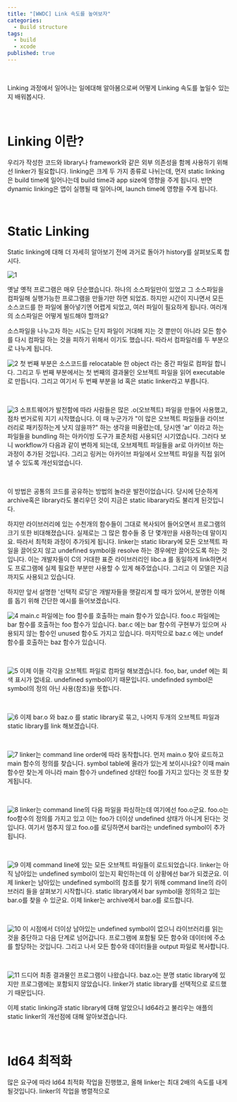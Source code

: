 ```yaml
---
title: "[WWDC] Link 속도를 높여보자"
categories:
  - Build structure
tags:
  - build
  - xcode
published: true
---
```


<br/>

Linking 과정에서 일어나는 일에대해 알아봄으로써 어떻게 Linking 속도를 높일수 있는지 배워봅시다.

<br/>

# Linking 이란?

우리가 작성한 코드와 library나 framework와 같은 외부 의존성을 함께 사용하기 위해선 linker가 필요합니다. linking은 크게 두 가지 종류로 나뉘는데, 먼저 static linking은 build time에 일어나는데 build time과 app size에 영향을 주게 됩니다. 반면 dynamic linking은 앱이 실행될 때 일어나며, launch time에 영향을 주게 됩니다.

<br/>

# Static Linking

Static linking에 대해 더 자세히 알아보기 전에 과거로 돌아가 history를 살펴보도록 합시다.

![1](https://github.com/wannagohome/wannagohome.github.io/blob/master/assets/images/link_fast/1.png?raw=true)

옛날 옛적 프로그램은 매우 단순했습니다. 하나의 소스파일만이 있었고 그 소스파일을 컴파일해 실행가능한 프로그램을 만들기만 하면 되었죠. 하지만 시간이 지나면서 모든 소스코드를 한 파일에 몰아넣기엔 어렵게 되었고, 여러 파일이 필요하게 됩니다. 여러개의 소스파일은 어떻게 빌드해야 할까요?

소스파일을 나누고자 하는 시도는 단지 파일이 거대해 지는 것 뿐만이 아니라 모든 함수를 다시 컴파일 하는 것을 피하기 위해서 이기도 했습니다. 따라서 컴파일러를 두 부분으로 나누게 됩니다.

![2](https://github.com/wannagohome/wannagohome.github.io/blob/master/assets/images/link_fast/2.png?raw=true)
첫 번째 부분은 소스코드를 relocatable 한 object 라는 중간 파일로 컴파일 합니다. 그리고 두 번째 부분에서는 첫 번째의 결과물인 오브젝트 파일을 읽어 executable로 만듭니다. 그리고 여기서 두 번째 부분을 ld 혹은 static linker라고 부릅니다.

<br/>

![3](https://github.com/wannagohome/wannagohome.github.io/blob/master/assets/images/link_fast/3.png?raw=true)
소프트웨어가 발전함에 따라 사람들은 많은 .o(오브젝트) 파일을 만들어 사용했고, 점차 번거로워 지기 시작했습니다. 이 때 누군가가 "이 많은 오브젝트 파일들을 라이브러리로 패키징하는게 낫지 않을까?" 하는 생각을 떠올렸는데, 당시엔 'ar' 이라고 하는 파일들을 bundling 하는 아카이빙 도구가 표준처럼 사용되던 시기였습니다. 그러다 보니 workflow가 다음과 같이 변하게 되는데, 오브제젝트 파일들을 ar로 아카이브 하는 과정이 추가된 것입니다. 그리고 링커는 아카이브 파일에서 오브젝트 파일을 직접 읽어낼 수 있도록 개선되었습니다.

<br/>

이 방법은 공통의 코드를 공유하는 방법의 놀라운 발전이었습니다. 당시에 단순하게 archive혹은 library라도 불리우던 것이 지금은 static libarary라도 불리게 된것입니다.

하지만 라이브러리에 있는 수천개의 함수들이 그대로 복사되어 들어오면서 프로그램의 크기 또한 비대해졌습니다. 실제로는 그 많은 함수들 중 단 몇개만을 사용하는데 말이지요. 따라서 최적화 과정이 추가되게 됩니다. linker는 static library에 모든 오브젝트 파일을 끌어오지 않고 undefined symbol을 resolve 하는 경우에만 끌어오도록 하는 것입니다. 이는 개발자들이 C의 거대한 표준 라이브러리인 libc.a 를 동일하게 link하면서도 프로그램에 실제 필요한 부분만 사용할 수 있게 해주었습니다. 그리고 이 모델은 지금까지도 사용되고 있습니다.

하지만 앞서 설명한 '선택적 로딩'은 개발자들을 햇갈리게 할 때가 있어서, 분명한 이해를 돕기 위해 간단한 예시를 들어보겠습니다. 

![4](https://github.com/wannagohome/wannagohome.github.io/blob/master/assets/images/link_fast/4.png?raw=true)
main.c 파일에는 foo 함수를 호출하는 main 함수가 있습니다. foo.c 파일에는 bar 함수를 호출하는 foo 함수가 있습니다. bar.c 에는 bar 함수의 구현부가 있으며 사용되지 않는 함수인 unused 함수도 가지고 있습니다. 마지막으로 baz.c 에는 undef 함수를 호출하는 baz 함수가 있습니다.

<br/>

![5](https://github.com/wannagohome/wannagohome.github.io/blob/master/assets/images/link_fast/5.png?raw=true)
이제 이들 각각을 오브젝트 파일로 컴파일 해보겠습니다. foo, bar, undef 에는 회색 표시가 없네요. undefined symbol이기 때문입니다. undefinded symbol은 symbol의 정의 아닌 사용(참조)을 뜻합니다.

<br/>

![6](https://github.com/wannagohome/wannagohome.github.io/blob/master/assets/images/link_fast/6.png?raw=true)
이제 bar.o 와 baz.o 를 static library로 묶고, 나머지 두개의 오브젝트 파일과 static library를 link 해보겠습니다.

<br/>

![7](https://github.com/wannagohome/wannagohome.github.io/blob/master/assets/images/link_fast/7.png?raw=true)
linker는 command line order에 따라 동작합니다. 먼저 main.o 찾아 로드하고 main 함수의 정의를 찾습니다. symbol table에 올라가 있는게 보이시나요? 이때 main 함수만 찾는게 아니라 main 함수가 undefined 상태인 foo를 가지고 있다는 것 또한 찾게됩니다.

<br/>

![8](https://github.com/wannagohome/wannagohome.github.io/blob/master/assets/images/link_fast/8.png?raw=true)
linker는 command line의 다음 파일을 파싱하는데 여기에선 foo.o군요. foo.o는 foo함수의 정의를 가지고 있고 이는 foo가 더이상 undefined 상태가 아니게 된다는 것입니다. 여기서 멈추지 않고 foo.o를 로딩하면서 bar라는 undefined symbol이 추가됩니다.

<br/>

![9](https://github.com/wannagohome/wannagohome.github.io/blob/master/assets/images/link_fast/9.png?raw=true)
이제 command line에 있는 모든 오브젝트 파일들이 로드되었습니다. linker는 아직 남아있는 undefined symbol이 있는지 확인하는데 이 상황에선 bar가 되겠군요. 이제 linker는 남아있는 undefined symbol의 참조를 찾기 위해 command line의 라이브러리 들을 살펴보기 시작합니다. static library에서 bar symbol을 정의하고 있는 bar.o를 찾을 수 있군요. 이제 linker는 archive에서 bar.o를 로드합니다. 

<br/>

![10](https://github.com/wannagohome/wannagohome.github.io/blob/master/assets/images/link_fast/10.png?raw=true)
이 시점에서 더이상 남아있는 undefined symbol이 없으니 라이브러리를 읽는 것을 중단하고 다음 단계로 넘어갑니다. 프로그램에 포함될 모든 함수와 데이터에 주소를 할당하는 것입니다. 그리고 나서 모든 함수와 데이터들을 output 파일로 복사합니다.

<br/>

![11](https://github.com/wannagohome/wannagohome.github.io/blob/master/assets/images/link_fast/11.png?raw=true)
드디어 최종 결과물인 프로그램이 나왔습니다. baz.o는 분명 static library에 있지만 프로그램에는 포함되지 않았습니다. linker가 static library를 선택적으로 로드했기 때문입니다.

이제 static linking과 static library에 대해 알았으니 ld64라고 불리우는 애플의 static linker의 개선점에 대해 알아보겠습니다.

<br/>

# ld64 최적화

많은 요구에 따라 ld64 최적화 작업을 진행했고, 올해 linker는 최대 2배의 속도를 내게 될것입니다. linker의 작업을 병렬적으로